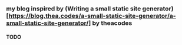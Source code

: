 ### my blog inspired by (Writing a small static site generator)[https://blog.thea.codes/a-small-static-site-generator/a-small-static-site-generator/] by theacodes  

#### TODO 
